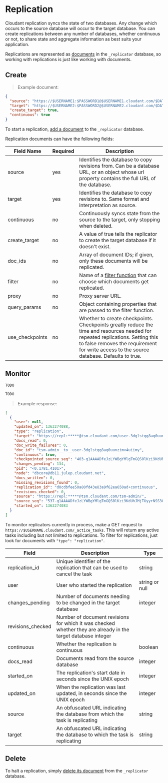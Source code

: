 # Replication

Cloudant replication syncs the state of two databases. Any change which occurs to the source database will occur to the target database. You can create replications between any number of databases, whether continuous or not, to share state and aggregate information as best suits your application.

Replications are represented as [documents](#documents) in the `_replicator` database, so working with replications is just like working with documents.

## Create

> Example document:

```json
{
  "source": "https://$USERNAME1:$PASSWORD1@$USERNAME1.cloudant.com/$DATABASE1",
  "target": "https://$USERNAME2:$PASSWORD2@$USERNAME2.cloudant.com/$DATABASE2",
  "create_target": true,
  "continuous": true
}
```

To start a replication, [add a document](#create29) to the `_replicator` database.

Replication documents can have the following fields:

Field Name | Required | Description
-----------|----------|-------------
source | yes | Identifies the database to copy revisions from. Can be a database URL, or an object whose url property contains the full URL of the database.
target | yes | Identifies the database to copy revisions to. Same format and interpretation as source.
continuous | no | Continuously syncs state from the source to the target, only stopping when deleted.
create_target | no | A value of true tells the replicator to create the target database if it doesn't exist.
doc_ids | no | Array of document IDs; if given, only these documents will be replicated.
filter | no | Name of a [filter function](#filter-functions) that can choose which documents get replicated.
proxy | no | Proxy server URL.
query_params | no | Object containing properties that are passed to the filter function.
use_checkpoints | no | Whether to create checkpoints. Checkpoints greatly reduce the time and resources needed for repeated replications. Setting this to false removes the requirement for write access to the source database. Defaults to true.

## Monitor

```shell
TODO
```

```python
TODO
```

> Example response:

```json
[
  {
    "user": null,
    "updated_on": 1363274088,
    "type": "replication",
    "target": "https://repl:*****@tsm.cloudant.com/user-3dglstqg8aq0uunzimv4uiimy/",
    "docs_read": 0,
    "doc_write_failures": 0,
    "doc_id": "tsm-admin__to__user-3dglstqg8aq0uunzimv4uiimy",
    "continuous": true,
    "checkpointed_source_seq": "403-g1AAAADfeJzLYWBgYMlgTmGQS0lKzi9KdUhJMjTRyyrNSS3QS87JL01JzCvRy0styQGqY0pkSLL___9_VmIymg5TXDqSHIBkUj1YUxyaJkNcmvJYgCRDA5AC6tuflZhGrPsgGg9ANAJtzMkCAPFSStc",
    "changes_pending": 134,
    "pid": "<0.1781.4101>",
    "node": "dbcore@db11.julep.cloudant.net",
    "docs_written": 0,
    "missing_revisions_found": 0,
    "replication_id": "d0cdbfee50a80fd43e83a9f62ea650ad+continuous",
    "revisions_checked": 0,
    "source": "https://repl:*****@tsm.cloudant.com/tsm-admin/",
    "source_seq": "537-g1AAAADfeJzLYWBgYMlgTmGQS0lKzi9KdUhJMjTUyyrNSS3QS87JL01JzCvRy0styQGqY0pkSLL___9_VmI9mg4jXDqSHIBkUj1WTTityWMBkgwNQAqob39WYhextkE0HoBoBNo4MQsAFuVLVQ",
    "started_on": 1363274083
  }
]
```

To monitor replicators currently in process, make a GET request to `https://$USERNAME.cloudant.com/_actice_tasks`. This will return any active tasks including but not limited to replications. To filter for replications, just look for documents with `"type": "replication"`.

Field | Description | Type
------|-------------|------
replication_id | Unique identifier of the replication that can be used to cancel the task | string
user | User who started the replication | string or null
changes_pending | Number of documents needing to be changed in the target database | integer
revisions_checked | Number of document revisions for which it was checked whether they are already in the target database integer
continuous | Whether the replication is continuous | boolean
docs_read | Documents read from the source database | integer
started_on | The replication's start date in seconds since the UNIX epoch | integer
updated_on | When the replication was last updated, in seconds since the UNIX epoch | integer
source | An obfuscated URL indicating the database from which the task is replicating | string
target | An obfuscated URL indicating the database to which the task is replicating | string

## Delete

To halt a replication, simply [delete its document](#delete33) from the `_replicator` database.
